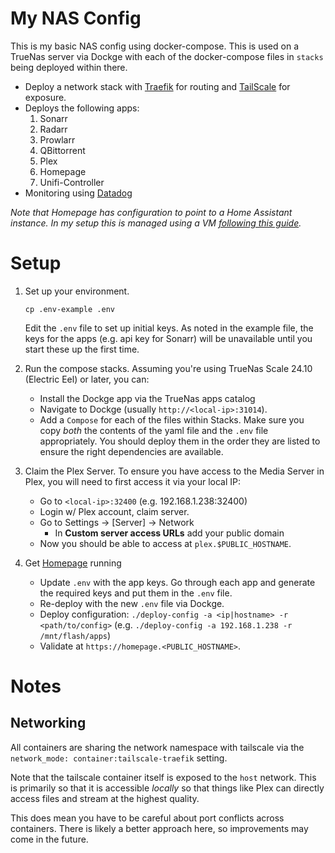 # My NAS Config

This is my basic NAS config using docker-compose. This is used on a TrueNas server via Dockge with each of the docker-compose files in `stacks` being deployed within there.

- Deploy a network stack with [Traefik](https://traefik.io) for routing and [TailScale](https://tailscale.com/) for exposure.
- Deploys the following apps:
    1. Sonarr
    1. Radarr
    1. Prowlarr
    1. QBittorrent
    1. Plex
    1. Homepage
    1. Unifi-Controller
- Monitoring using [Datadog](https://datadoghq.com)

_Note that Homepage has configuration to point to a Home Assistant instance. In my setup this is managed using a VM [following this guide](https://gist.github.com/coltenkrauter/aee059954b11bf4f6461309af521a277)._

# Setup

1. Set up your environment.

    ```
    cp .env-example .env
    ```

    Edit the `.env` file to set up initial keys. As noted in the example file, the keys for the apps (e.g. api key for Sonarr) will be unavailable until you start these up the first time.

2. Run the compose stacks. Assuming you're using TrueNas Scale 24.10 (Electric Eel) or later, you can:

    - Install the Dockge app via the TrueNas apps catalog
    - Navigate to Dockge (usually `http://<local-ip>:31014`).
    - Add a `Compose` for each of the files within Stacks. Make sure you copy _both_ the contents of the yaml file and the `.env` file appropriately. You should deploy them in the order they are listed to ensure the right dependencies are available.

3. Claim the Plex Server. To ensure you have access to the Media Server in Plex, you will need to first access it via your local IP:

    - Go to `<local-ip>:32400` (e.g. 192.168.1.238:32400)
    - Login w/ Plex account, claim server.
    - Go to Settings -> [Server] -> Network
        - In **Custom server access URLs** add your public domain
    - Now you should be able to access at `plex.$PUBLIC_HOSTNAME`.

4. Get [Homepage](https://gethomepage.dev/) running

    - Update `.env` with the app keys. Go through each app and generate the required keys and put them in the `.env` file.
    - Re-deploy with the new `.env` file via Dockge.
    - Deploy configuration: `./deploy-config -a <ip|hostname> -r <path/to/config>` (e.g. `./deploy-config -a 192.168.1.238 -r /mnt/flash/apps`)
    - Validate at `https://homepage.<PUBLIC_HOSTNAME>`.

# Notes

## Networking

All containers are sharing the network namespace with tailscale via the `network_mode: container:tailscale-traefik` setting.

Note that the tailscale container itself is exposed to the `host` network. This is primarily so that it is accessible _locally_ so that things like Plex can directly access files and stream at the highest quality.

This does mean you have to be careful about port conflicts across containers. There is likely a better approach here, so improvements may come in the future.